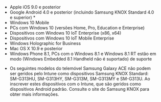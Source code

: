 
- Apple iOS 9.0 e posterior
- Google Android 4.0 e posterior (incluindo Samsung KNOX Standard 4.0 e superior) *
- Windows 10 Mobile
- PCs com Windows 10 (versões Home, Pro, Education e Enterprise)
- Dispositivos com Windows 10 IoT Enterprise (x86, x64)
- Dispositivos com Windows 10 IoT Mobile Enterprise
- Windows Holographic for Business
- Mac OS X 10.9 e posterior
- Windows Phone 8.1, PCs com o Windows 8.1 e Windows 8.1 RT estão em modo (Windows Embedded 8.1 Handheld não é suportado) de suporte

* Os seguintes modelos do telemóvel Samsung Galaxy ACE não podem ser geridos pelo Intune como dispositivos Samsung KNOX Standard: SM-G313HU, SM-G313HY, SM-G313M, SM-G313MY e SM-G313U. Ao inscrever estes dispositivos com o Intune, que são geridos como dispositivos Android padrão. Consulte o site do Samsung KNOX para obter mais informações.
